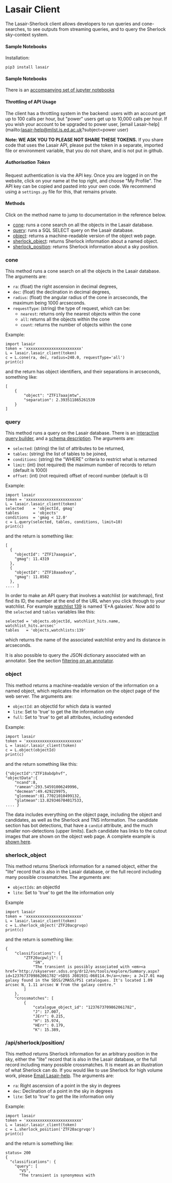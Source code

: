 # Lasair Client

The Lasair-Sherlock client allows developers to run queries and cone-searches, to see outputs from streaming queries, and to query the Sherlock sky-context system.

#### Sample Notebooks
Installation:
```
pip3 install lasair
```

#### Sample Notebooks
There is an [accompanying set of jupyter notebooks](python-notebooks.md)

#### Throttling of API Usage
The client has a throttling system in the backend: users with an account get up to 100 calls per hour, but "power" users get up to 10,000 calls per hour. If you wish your account to be upgraded to power user, 
[email Lasair-help](mailto:lasair-help@mlist.is.ed.ac.uk?subject=power user)

**Note: WE ASK YOU TO PLEASE NOT SHARE THESE TOKENS.** If you share code that uses the Lasair API, please put the token in a separate, imported file or environment variable, that you do not share, and is not put in github.

##### Authorisation Token

Request authentication is via the API key. Once you are logged in on the website, click on your name at the top right, and choose "My Profile". The API key can be copied and pasted into your own code. We recommend using a `settings.py` file for this,  that remains private.

#### Methods

Click on the method name to jump to documentation in the reference below.

*   [cone](#cone): runs a cone search on all the objects in the Lasair database.
*   [query](#query): runs a SQL SELECT query on the Lasair database.
*   [object](#object): returns a machine-readable version of the object web page.
*   [sherlock_object](#sherlockobject): returns Sherlock information about a named object.
*   [sherlock_position](#sherlockposition): returns Sherlock information about a sky position.

### <a name="cone"></a>cone

This method runs a cone search on all the objects in the Lasair database. The arguments are:

*   `ra`: (float) the right ascension in decimal degrees,
*   `dec`: (float) the declination in decimal degrees,
*   `radius`: (float) the angular radius of the cone in arcseconds, the maximum being 1000 arcseconds.
*   `requestType`: (string) the type of request, which can be:
    *   `nearest`: returns only the nearest objects within the cone
    *   `all`: returns all the objects within the cone
    *   `count`: returns the number of objects within the cone

Example:
```
import lasair
token = 'xxxxxxxxxxxxxxxxxxxxxxxx'
L = lasair.lasair_client(token)
c = L.cone(ra, dec, radius=240.0, requestType='all')
print(c)
```
and the return has object identifiers, and their separations in arcseconds, something like:
```
[
    {
        "object": "ZTF17aaajmtw",
        "separation": 2.393511865261539
    }
]
```
### <a name="query"></a>query

This method runs a query on the Lasair database. There is an [interactive query builder](/query), and a [schema description](/schema). The arguments are:

*   `selected`: (string) the list of attributes to be returned,
*   `tables`: (string) the list of tables to be joined,
*   `conditions`: (string) the "WHERE" criteria to restrict what is returned
*   `limit`: (int) (not required) the maximum number of records to return (default is 1000)
*   `offset`: (int) (not required) offset of record number (default is 0)

Example:
```
import lasair
token = 'xxxxxxxxxxxxxxxxxxxxxxxx'
L = lasair.lasair_client(token)
selected    = 'objectId, gmag'
tables      = 'objects'
conditions  = 'gmag < 12.0'
c = L.query(selected, tables, conditions, limit=10)
print(c)
```
and the return is something like:
```
[
  {
    "objectId": "ZTF17aaagaie",
    "gmag": 11.4319
  },
  {
    "objectId": "ZTF18aaadvxy",
    "gmag": 11.8582
  },
.... ]
```

In order to make an API query that involves a watchlist (or watchmap), first find its ID, the number at the end of the URL when you click through to your watchlist.
For example [watchlist 139](https://lasair-ztf.lsst.ac.uk/watchlists/139/) is named 'E+A galaxies'. Now add to the `selected` and `tables` variables like this:
```
selected = 'objects.objectId, watchlist_hits.name, watchlist_hits.arcsec'
tables   = 'objects,watchlists:139'
```
which returns the name of the associated watchlist entry and its distance in arcseconds.

It is also possible to query the JSON dictionary associated with an annotator. See the section [filtering on an annotator](core_functions/make_filter.html#filtering-on-an-annotator).




### <a name="object"></a>object

This method returns a machine-readable version of the information on a named object, which replicates the information on the object page of the web server. The arguments are:

*   `objectId`: an objectId for which data is wanted
*   `lite`: Set to 'true' to get the lite information only
*   `full`: Set to 'true' to get all attributes, including extended

Example:
```
import lasair
token = 'xxxxxxxxxxxxxxxxxxxxxxxx'
L = lasair.lasair_client(token)
c = L.object(objectId)
print(c)
```
and the return something like this:
```
{"objectId":"ZTF18abdphvf",
"objectData":{
    "ncand":8,
    "ramean":293.54591006249996,
    "decmean":49.429229975,
    "glonmean":81.77021010499132,
    "glatmean":13.829346704017533,
.... }
```

The data includes everything on the object page, including the object and candidates, as well as the Sherlock and TNS information. The candidate section has bot detections, that have a `candid` attribute, and the much smaller non-detections (upper limits). Each candidate 
has links to the cutout images that are shown on the object web page. A complete example
is [shown here](ZTF23aabplmy.html).

### <a name="sherlockobject"></a>sherlock_object

This method returns Sherlock information for a named object, either the "lite" record that is also in the Lasair database, or the full record including many possible crossmatches. The arguments are:

*   `objectIds`: an objectId
*   `lite`: Set to 'true' to get the lite information only

Example
```
import lasair
token = 'xxxxxxxxxxxxxxxxxxxxxxxx'
L = lasair.lasair_client(token)
c = L.sherlock_object('ZTF20acgrvqo)
print(c)
```
and the return is something like:
```
{
    "classifications": {
        "ZTF20acpwljl": [
            "SN",
            "The transient is possibly associated with <em><a href='http://skyserver.sdss.org/dr12/en/tools/explore/Summary.aspx?id=1237673709862061782'>SDSS J081931-060114.9</a></em>; a J=17.01 mag galaxy found in the SDSS/2MASS/PS1 catalogues. It's located 1.09 arcsec N, 1.11 arcsec W from the galaxy centre."
        ]
    },
    "crossmatches": [
        {
            "catalogue_object_id": "1237673709862061782",
            "J": 17.007,
            "JErr": 0.215,
            "H": 15.974,
            "HErr": 0.179,
            "K": 15.389,
```
### <a name="sherlockposition"></a>/api/sherlock/position/

This method returns Sherlock information for an arbitrary position in the sky, either the "lite" record that is also in the Lasair database, or the full record including many possible crossmatches. It is meant as an illustration of what Sherlock can do. If you would like to use Sherlock for high volume work, please [Email Lasair-help](mailto:lasair-help@mlist.is.ed.ac.uk?subject=sherlock). The arguments are:

*   `ra`: Right ascension of a point in the sky in degrees
*   `dec`: Declination of a point in the sky in degrees
*   `lite`: Set to 'true' to get the lite information only

Example:
```
import lasair
token = 'xxxxxxxxxxxxxxxxxxxxxxxx'
L = lasair.lasair_client(token)
c = L.sherlock_position('ZTF20acgrvqo')
print(c)
```
and the return is something like:
```
status= 200
{
  "classifications": {
    "query": [
      "VS",
      "The transient is synonymous with
```

